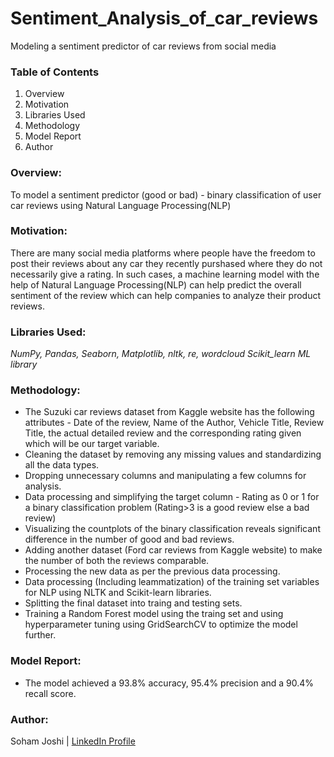 # Sentiment_Analysis_of_car_reviews
Modeling a sentiment predictor of car reviews from social media
### Table of Contents
1. Overview
2. Motivation
3. Libraries Used
4. Methodology
5. Model Report
6. Author

### Overview:
To model a sentiment predictor (good or bad) - binary classification of user car reviews using Natural Language Processing(NLP)

### Motivation:
There are many social media platforms where people have the freedom to post their reviews about any car they recently purshased where they do not necessarily give a rating. In such cases, a machine learning model with the help of Natural Language Processing(NLP) can help predict the overall sentiment of the review which can help companies to analyze their product reviews.

### Libraries Used:
*NumPy, Pandas, Seaborn, Matplotlib,
nltk, re, wordcloud
Scikit_learn ML library*

### Methodology:
- The Suzuki car reviews dataset from Kaggle website has the following attributes - Date of the review, Name of the Author, Vehicle Title, Review Title, the actual detailed review and the corresponding rating given which will be our target variable.
- Cleaning the dataset by removing any missing values and standardizing all the data types.
- Dropping unnecessary columns and manipulating a few columns for analysis.
- Data processing and simplifying the target column - Rating as 0 or 1 for a binary classification problem (Rating>3 is a good review else a bad review)
- Visualizing the countplots of the binary classification reveals significant difference in the number of good and bad reviews.
- Adding another dataset (Ford car reviews from Kaggle website) to make the number of both the reviews comparable.
- Processing the new data as per the previous data processing.
- Data processing (Including leammatization) of the training set variables for NLP using NLTK and Scikit-learn libraries.
- Splitting the final dataset into traing and testing sets.
- Training a Random Forest model using the traing set and using hyperparameter tuning using GridSearchCV to optimize the model further.

### Model Report:
- The model achieved a 93.8% accuracy, 95.4% precision and a 90.4% recall score.

### Author:
Soham Joshi | [LinkedIn Profile](https://www.linkedin.com/in/sohamjoshi1998/)
